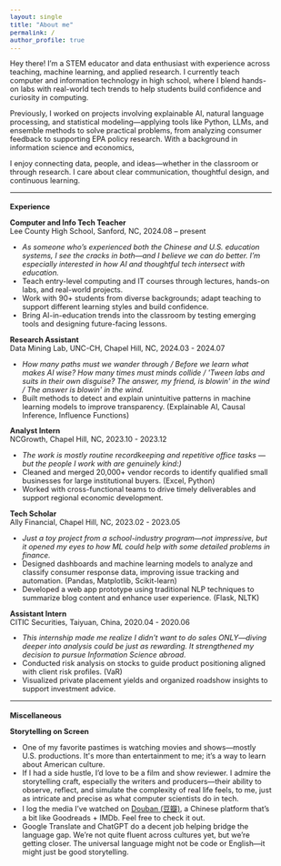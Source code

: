 ```yaml
---
layout: single
title: "About me"
permalink: /
author_profile: true
---
```


<style>
body { font-size: 0.8em !important; }
h1, h2, h3 { font-size: 1em !important; }
</style>

Hey there! I’m a STEM educator and data enthusiast with experience across teaching, machine learning, and applied research. I currently teach computer and information technology in high school, where I blend hands-on labs with real-world tech trends to help students build confidence and curiosity in computing. 

Previously, I worked on projects involving explainable AI, natural language processing, and statistical modeling—applying tools like Python, LLMs, and ensemble methods to solve practical problems, from analyzing consumer feedback to supporting EPA policy research. With a background in information science and economics, 

I enjoy connecting data, people, and ideas—whether in the classroom or through research. I care about clear communication, thoughtful design, and continuous learning. 

---

### Experience

**Computer and Info Tech Teacher**<br>
Lee County High School, Sanford, NC, 2024.08 – present<br>
- _As someone who’s experienced both the Chinese and U.S. education systems, I see the cracks in both—and I believe we can do better. I’m especially interested in how AI and thoughtful tech intersect with education._
- Teach entry-level computing and IT courses through lectures, hands-on labs, and real-world projects. 
- Work with 90+ students from diverse backgrounds; adapt teaching to support different learning styles and build confidence. 
- Bring AI-in-education trends into the classroom by testing emerging tools and designing future-facing lessons. 

**Research Assistant**<br>
Data Mining Lab, UNC-CH, Chapel Hill, NC, 2024.03 - 2024.07<br>
- _How many paths must we wander through / Before we learn what makes AI wise? How many times must minds collide / 'Tween labs and suits in their own disguise? The answer, my friend, is blowin' in the wind / The answer is blowin' in the wind._
- Built methods to detect and explain unintuitive patterns in machine learning models to improve transparency. (Explainable AI, Causal Inference, Influence Functions)

**Analyst Intern**<br>
NCGrowth, Chapel Hill, NC, 2023.10 - 2023.12<br> 
- _The work is mostly routine recordkeeping and repetitive office tasks — but the people I work with are genuinely kind:)_
- Cleaned and merged 20,000+ vendor records to identify qualified small businesses for large institutional buyers. (Excel, Python) 
- Worked with cross-functional teams to drive timely deliverables and support regional economic development. 

**Tech Scholar**<br>
Ally Financial, Chapel Hill, NC, 2023.02 - 2023.05<br> 
- _Just a toy project from a school-industry program—not impressive, but it opened my eyes to how ML could help with some detailed problems in finance._
- Designed dashboards and machine learning models to analyze and classify consumer response data, improving issue tracking and automation. (Pandas, Matplotlib, Scikit-learn) 
- Developed a web app prototype using traditional NLP techniques to summarize blog content and enhance user experience. (Flask, NLTK) 

**Assistant Intern**<br>
CITIC Securities, Taiyuan, China, 2020.04 - 2020.06<br> 
- _This internship made me realize I didn't want to do sales ONLY—diving deeper into analysis could be just as rewarding. It strengthened my decision to pursue Information Science abroad._
- Conducted risk analysis on stocks to guide product positioning aligned with client risk profiles. (VaR) 
- Visualized private placement yields and organized roadshow insights to support investment advice. 

---

### Miscellaneous 

**Storytelling on Screen** 
- One of my favorite pastimes is watching movies and shows—mostly U.S. productions. It's more than entertainment to me; it’s a way to learn about American culture.
- If I had a side hustle, I’d love to be a film and show reviewer. I admire the storytelling craft, especially the writers and producers—their ability to observe, reflect, and simulate the complexity of real life feels, to me, just as intricate and precise as what computer scientists do in tech. 
- I log the media I’ve watched on [Douban (豆瓣)](https://www.douban.com/people/waterorcoffee/), a Chinese platform that’s a bit like Goodreads + IMDb. Feel free to check it out.
- Google Translate and ChatGPT do a decent job helping bridge the language gap. We’re not quite fluent across cultures yet, but we’re getting closer. The universal language might not be code or English—it might just be good storytelling.
